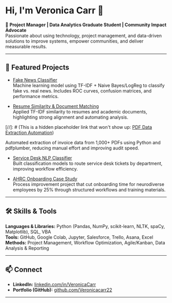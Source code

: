 # Hi, I'm Veronica Carr 👋

🎯 **Project Manager | Data Analytics Graduate Student | Community Impact Advocate**  
Passionate about using technology, project management, and data-driven solutions to improve systems, empower communities, and deliver measurable results.

---

## 🚀 Featured Projects

- [Fake News Classifier](https://github.com/Veronicacarr22/fake-news-classifier)  
  Machine learning model using TF-IDF + Naive Bayes/LogReg to classify fake vs. real news. Includes ROC curves, confusion matrices, and performance metrics.

- [Resume Similarity & Document Matching](https://github.com/Veronicacarr22/resume-similarity-tfidf)  
  Applied TF-IDF similarity to resumes and academic documents, highlighting strong alignment and automating analysis.

[//]: # (This is a hidden placeholder link that won't show up: [PDF Data Extraction Automation](https://github.com/Veronicacarr22/pdf-invoice-extractor))
  
  Automated extraction of invoice data from 1,000+ PDFs using Python and pdfplumber, reducing manual effort and improving audit speed.

- [Service Desk NLP Classifier](https://github.com/Veronicacarr22/service-desk-nlp)  
  Built classification models to route service desk tickets by department, improving workflow efficiency.

- [AHRC Onboarding Case Study](https://github.com/Veronicacarr22/ahrc-onboarding-case-study)  
  Process improvement project that cut onboarding time for neurodiverse employees by 25% through structured workflows and training materials.

---

## 🛠️ Skills & Tools
**Languages & Libraries:** Python (Pandas, NumPy, scikit-learn, NLTK, spaCy, Matplotlib), SQL, VBA  
**Tools:** GitHub, Google Colab, Jupyter, Salesforce, Trello, Asana, Excel  
**Methods:** Project Management, Workflow Optimization, Agile/Kanban, Data Analysis & Reporting  

---

## 📫 Connect
- **LinkedIn:** [linkedin.com/in/VeronicaCarr](https://www.linkedin.com/in/veronica-carr-613931214/)
- **Portfolio (GitHub):** [github.com/Veronicacarr22](https://github.com/Veronicacarr22)  

--- 
